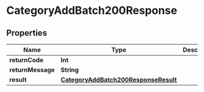 

# CategoryAddBatch200Response


## Properties

Name | Type | Description | Notes
------------ | ------------- | ------------- | -------------
**returnCode** | **Int** |  |  [optional]
**returnMessage** | **String** |  |  [optional]
**result** | [**CategoryAddBatch200ResponseResult**](CategoryAddBatch200ResponseResult.md) |  |  [optional]



